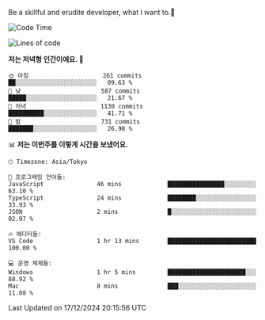 Be a skillful and erudite developer, what I want to.👶

<!--START_SECTION:waka-->
![Code Time](http://img.shields.io/badge/Code%20Time-1%2C474%20hrs%208%20mins-blue)

![Lines of code](https://img.shields.io/badge/%EC%A0%80%EB%8A%94%20%EC%97%AC%ED%83%9C%EA%B9%8C%EC%A7%80%20-918.3%20thousand%20%EC%A4%84%EC%9D%98%20%EC%BD%94%EB%93%9C%EB%A5%BC%20%EC%9E%91%EC%84%B1%ED%96%88%EC%96%B4%EC%9A%94.-blue)

**저는 저녁형 인간이에요. 🦉** 

```text
🌞 아침                     261 commits         ██░░░░░░░░░░░░░░░░░░░░░░░   09.63 % 
🌆 낮　                     587 commits         █████░░░░░░░░░░░░░░░░░░░░   21.67 % 
🌃 저녁                     1130 commits        ██████████░░░░░░░░░░░░░░░   41.71 % 
🌙 밤　                     731 commits         ███████░░░░░░░░░░░░░░░░░░   26.98 % 
```


📊 **저는 이번주를 이렇게 시간을 보냈어요.** 

```text
🕑︎ Timezone: Asia/Tokyo

💬 프로그래밍 언어들: 
JavaScript               46 mins             ████████████████░░░░░░░░░   63.10 % 
TypeScript               24 mins             ████████░░░░░░░░░░░░░░░░░   33.93 % 
JSON                     2 mins              █░░░░░░░░░░░░░░░░░░░░░░░░   02.97 % 

🔥 에디터들: 
VS Code                  1 hr 13 mins        █████████████████████████   100.00 % 

💻 운영 체제들: 
Windows                  1 hr 5 mins         ██████████████████████░░░   88.92 % 
Mac                      8 mins              ███░░░░░░░░░░░░░░░░░░░░░░   11.08 % 
```


 Last Updated on 17/12/2024 20:15:56 UTC
<!--END_SECTION:waka-->
